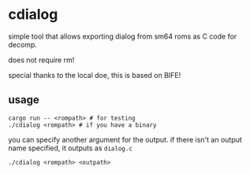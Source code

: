 # cdialog
simple tool that allows exporting dialog from sm64 roms as C code for decomp.

does not require rm!

special thanks to the local doe, this is based on BIFE!

## usage
```
cargo run -- <rompath> # for testing
./cdialog <rompath> # if you have a binary
```

you can specify another argument for the output.
if there isn't an output name specified, it outputs as `dialog.c`
```
./cdialog <rompath> <outpath>
```
